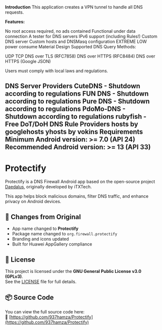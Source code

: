 **Introduction**
This application creates a VPN tunnel to handle all DNS requests.

**Features:**

No root access required, no ads contained
Functional under data connection
A tester for DNS servers
IPv6 support (including Rules!)
Custom DNS server
Custom hosts and DNSMasq configuration
EXTREME LOW power consume
Material Design
Supported DNS Query Methods:

UDP
TCP
DNS over TLS (RFC7858)
DNS over HTTPS (RFC8484)
DNS over HTTPS (Google JSON)

Users must comply with local laws and regulations.

**DNS Server Providers**
CuteDNS - Shutdown according to regulations
FUN DNS - Shutdown according to regulations
Pure DNS - Shutdown according to regulations
PdoMo-DNS - Shutdown according to regulations
rubyfish - Free DoT/DoH DNS
**Rule Providers**
hosts by googlehosts 
yhosts by vokins 
Requirements
Minimum Android version: >= 7.0 (API 24)
Recommended Android version: >= 13 (API 33)
-----------------------------------------------------------------------------------------------------------------------------------
# Protectify

Protectify is a DNS Firewall Android app based on the open-source project [Daedalus](https://github.com/iTXTech/Daedalus), originally developed by iTXTech.

This app helps block malicious domains, filter DNS traffic, and enhance privacy on Android devices.

## 🔄 Changes from Original

- App name changed to **Protectify**
- Package name changed to `org.firewall.protectify`
- Branding and icons updated
- Built for Huawei AppGallery compliance

## 📜 License

This project is licensed under the **GNU General Public License v3.0 (GPLv3)**.  
See the [LICENSE](LICENSE) file for full details.

## 📦 Source Code

You can view the full source code here:  
🔗 [https://github.com/937hamza/Protectify](https://github.com/937hamza/Protectify)
